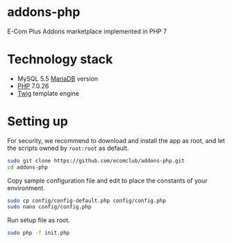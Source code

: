 # addons-php
E-Com Plus Addons marketplace implemented in PHP 7

# Technology stack
+ MySQL 5.5 [MariaDB](https://mariadb.com/) version
+ [PHP](http://php.net/) 7.0.26
+ [Twig](https://twig.symfony.com/) template engine

# Setting up
For security, we recommend to download and install the app as root,
and let the scripts owned by `root:root` as default.

```bash
sudo git clone https://github.com/ecomclub/addons-php.git
cd addons-php
```

Copy sample configuration file and edit to place the constants of your environment.

```bash
sudo cp config/config-default.php config/config.php
sudo nano config/config.php
```

Run setup file as root.

```bash
sudo php -f init.php
```
